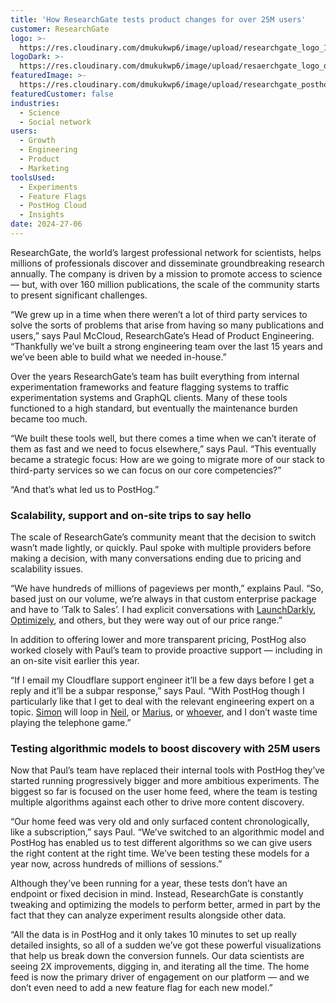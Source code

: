 ```yaml
---
title: 'How ResearchGate tests product changes for over 25M users'
customer: ResearchGate
logo: >-
  https://res.cloudinary.com/dmukukwp6/image/upload/researchgate_logo_1627258295.png
logoDark: >-
  https://res.cloudinary.com/dmukukwp6/image/upload/resaerchgate_logo_dark_e8ea7ae745.png
featuredImage: >-
  https://res.cloudinary.com/dmukukwp6/image/upload/researchgate_posthog_7a5a2cf3ac.png
featuredCustomer: false
industries:
  - Science
  - Social network
users:
  - Growth
  - Engineering
  - Product
  - Marketing
toolsUsed:
  - Experiments
  - Feature Flags
  - PostHog Cloud
  - Insights
date: 2024-27-06
---
```


ResearchGate, the world’s largest professional network for scientists, helps millions of professionals discover and disseminate groundbreaking research annually. The company is driven by a mission to promote access to science — but, with over 160 million publications, the scale of the community starts to present significant challenges.

“We grew up in a time when there weren’t a lot of third party services to solve the sorts of problems that arise from having so many publications and users,” says Paul McCloud, ResearchGate’s Head of Product Engineering. “Thankfully we’ve built a strong engineering team over the last 15 years and we’ve been able to build what we needed in-house.”

Over the years ResearchGate’s team has built everything from internal experimentation frameworks and feature flagging systems to traffic experimentation systems and GraphQL clients. Many of these tools functioned to a high standard, but eventually the maintenance burden became too much. 

“We built these tools well, but there comes a time when we can’t iterate of them as fast and we need to focus elsewhere,” says Paul. “This eventually became a strategic focus: How are we going to migrate more of our stack to third-party services so we can focus on our core competencies?”

“And that’s what led us to PostHog.”

### Scalability, support and on-site trips to say hello

The scale of ResearchGate’s community meant that the decision to switch wasn’t made lightly, or quickly. Paul spoke with multiple providers before making a decision, with many conversations ending due to pricing and scalability issues. 

“We have hundreds of millions of pageviews per month,” explains Paul. “So, based just on our volume, we’re always in that custom enterprise package and have to ‘Talk to Sales’. I had explicit conversations with [LaunchDarkly](/blog/posthog-vs-launchdarkly), [Optimizely](/blog/posthog-vs-optimizely), and others, but they were way out of our price range.”

<BorderWrapper>
<Quote
    imageSource="/images/customers/paul-mccloud.jpg"
    size="md"
    name="Paul McCloud"
    title="Head of Product Engineering, ResearchGate"
    quote={`“Something I didn't get at the start was the clip at which PostHog adds new products. What you don't really understand until you've experienced it is that, because all these tools are built on the same fundamental architecture, the value of PostHog becomes exponential as new tools get connected!”`}
/>
</BorderWrapper>

In addition to offering lower and more transparent pricing, PostHog also worked closely with Paul’s team to provide proactive support — including in an on-site visit earlier this year. 

“If I email my Cloudflare support engineer it’ll be a few days before I get a reply and it’ll be a subpar response,” says Paul. “With PostHog though I particularly like that I get to deal with the relevant engineering expert on a topic. [Simon](/community/profiles/28895) will loop in [Neil](/community/profiles/28695), or [Marius](/community/profiles/30202), or [whoever](/people), and I don’t waste time playing the telephone game.”

### Testing algorithmic models to boost discovery with 25M users

Now that Paul’s team have replaced their internal tools with PostHog they’ve started running progressively bigger and more ambitious experiments. The biggest so far is focused on the user home feed, where the team is testing multiple algorithms against each other to drive more content discovery.

“Our home feed was very old and only surfaced content chronologically, like a subscription,” says Paul. “We’ve switched to an algorithmic model and PostHog has enabled us to test different algorithms so we can give users the right content at the right time. We’ve been testing these models for a year now, across hundreds of millions of sessions.”

Although they’ve been running for a year, these tests don’t have an endpoint or fixed decision in mind. Instead, ResearchGate is constantly tweaking and optimizing the models to perform better, armed in part by the fact that they can analyze experiment results alongside other data. 

“All the data is in PostHog and it only takes 10 minutes to set up really detailed insights, so all of a sudden we’ve got these powerful visualizations that help us break down the conversion funnels. Our data scientists are seeing 2X improvements, digging in, and iterating all the time. The home feed is now the primary driver of engagement on our platform — and we don’t even need to add a new feature flag for each new model.”